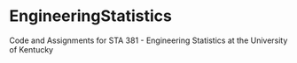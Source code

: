 # EngineeringStatistics
Code and Assignments for STA 381 - Engineering Statistics at the University of Kentucky
